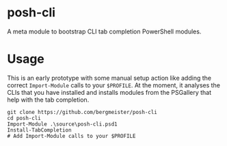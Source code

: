 # posh-cli

A meta module to bootstrap CLI tab completion PowerShell modules.

# Usage

This is an early prototype with some manual setup action like adding the correct `Import-Module` calls to your `$PROFILE`. At the moment, it analyses the CLIs that you have installed and installs modules from the PSGallery that help with the tab completion.

```pwsh
git clone https://github.com/bergmeister/posh-cli
cd posh-cli
Import-Module .\source\posh-cli.psd1
Install-TabCompletion
# Add Import-Module calls to your $PROFILE
```
